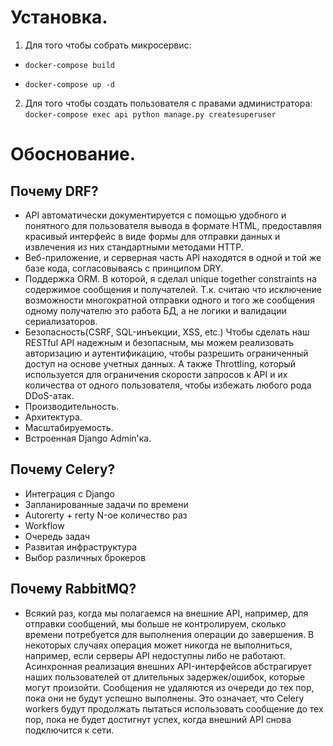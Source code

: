 Установка.
==========
1. Для того чтобы собрать микросервис:

* `docker-compose build`

* `docker-compose up -d`

2. Для того чтобы создать пользователя с правами администратора:
   `docker-compose exec api python manage.py createsuperuser`


Обоснование.
============

Почему DRF?
-----------
- API автоматически документируется с помощью удобного и понятного для
  пользователя вывода в формате HTML, предоставляя красивый интерфейс в
  виде формы для отправки данных и извлечения из них стандартными
  методами HTTP.
- Веб-приложение, и серверная часть API находятся в одной и той же базе
  кода, согласовываясь с принципом DRY.
- Поддержка ORM. В которой, я сделал unique together constraints на
  содержимое сообщения и получателей. Т.к. считаю что исключение
  возможности многократной отправки одного и того же сообщения одному
  получателю это работа БД, а не логики и валидации сериализаторов.
- Безопасность(CSRF, SQL-инъекции, XSS, etc.) Чтобы сделать наш RESTful
  API надежным и безопасным, мы можем реализовать авторизацию и
  аутентификацию, чтобы разрешить ограниченный доступ на основе учетных
  данных. А также Throttling, который используется для ограничения
  скорости запросов к API и их количества от одного пользователя, чтобы
  избежать любого рода DDoS-атак.
- Производительность.
- Архитектура.
- Масштабируемость.
- Встроенная Django Admin'ка.

Почему Celery?
--------------
- Интеграция с Django
- Запланированные задачи по времени
- Autorerty + rerty N-ое количество раз
- Workflow
- Очередь задач
- Развитая инфраструктура
- Выбор различных брокеров

Почему RabbitMQ?
----------------
- Всякий раз, когда мы полагаемся на внешние API, например, для отправки
  сообщений, мы больше не контролируем, сколько времени потребуется для
  выполнения операции до завершения. В некоторых случаях операция может
  никогда не выполниться, например, если серверы API недоступны либо не
  работают. Асинхронная реализация внешних API-интерфейсов абстрагирует
  наших пользователей от длительных задержек/ошибок, которые могут
  произойти. Cообщения не удаляются из очереди до тех пор, пока они не
  будут успешно выполнены. Это означает, что Celery workers будут
  продолжать пытаться использовать сообщение до тех пор, пока не будет
  достигнут успех, когда внешний API снова подключится к сети.

